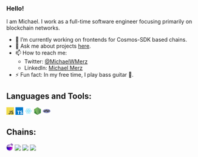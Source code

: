 ### Hello!
I am Michael.  I work as a full-time software engineer focusing primarily on blockchain networks. 

- 🔭 I’m currently working on frontends for Cosmos-SDK based chains.
- 💬 Ask me about projects [here](https://github.com/mwmerz/mwmerz/issues).
- 📫 How to reach me: 
  - Twitter: [@MichaelWMerz](https://twitter.com/MichaelWMerz)
  - LinkedIn: [Michael Merz](https://www.linkedin.com/in/michael-merz-005ba4258/)
- ⚡ Fun fact: In my free time, I play bass guitar 🎸.

## **Languages and Tools:**

<code><img height="20" src="https://raw.githubusercontent.com/github/explore/80688e429a7d4ef2fca1e82350fe8e3517d3494d/topics/javascript/javascript.png"></code>
<code><img height="20" src="https://raw.githubusercontent.com/github/explore/80688e429a7d4ef2fca1e82350fe8e3517d3494d/topics/typescript/typescript.png"></code>
<code><img height="20" src="https://raw.githubusercontent.com/github/explore/80688e429a7d4ef2fca1e82350fe8e3517d3494d/topics/react/react.png"></code>
<code><img height="20" src="https://raw.githubusercontent.com/github/explore/80688e429a7d4ef2fca1e82350fe8e3517d3494d/topics/nodejs/nodejs.png"></code>
<code><img height="20" src="https://raw.githubusercontent.com/github/explore/9583076d45a8ca22ff5c61e1554474ac0b88e41b/topics/php/php.png"></code>

## **Chains:**
<code>[<img height="20" src="https://raw.githubusercontent.com/osmosis-labs/osmosis-frontend/741fcd1c3d146b236da99dcdc489e181c0e59488/packages/web/public/tokens/osmo.svg"/>](https://osmosis.zone)</code>
<code>[<img height="20" src="https://assets.coingecko.com/coins/images/25767/small/01_Luna_color.png?1653556122"/>](https://terra.money)</code>
<code>[<img height="20" src="https://assets.coingecko.com/coins/images/279/small/ethereum.png?1595348880"/>](https://ethereum.org)</code>
<code>[<img height="20" src="https://assets.coingecko.com/coins/images/4713/small/matic-token-icon.png?1624446912"/>](https://polygon.technology/)</code>
